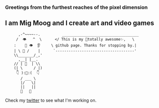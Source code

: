 ### Greetings from the furthest reaches of the pixel dimension
## I am Mig Moog and I create art and video games

```
      ,-^~~~~--.          ___________________________________
     /  👁   ^  \      </ This is my 🎇totally awesome✨,   \
    :    👃 👁  👂     \ github page. Thanks for stopping by.|
    | \ 👄 /    |      `------------------------------------'
    \\_______/_,'       
      ,__| |__.  
    // | 👕  | \\ 
    (| \     / |)       
     👇 ):👖:(  👇         
       / ___ \            
       |/   \|  
       ||   ||
       🦶   🦶
```
Check my [twitter](http://twitter.com/mig_moog) to see what I'm working on.

<!--
**mig-moog/mig-moog** is a ✨ _special_ ✨ repository because its `README.md` (this file) appears on your GitHub profile.

Here are some ideas to get you started:

- 🔭 I’m currently working on ...
- 🌱 I’m currently learning ...
- 👯 I’m looking to collaborate on ...
- 🤔 I’m looking for help with ...
- 💬 Ask me about ...
- 📫 How to reach me: ...
- 😄 Pronouns: ...
- ⚡ Fun fact: ...
-->
